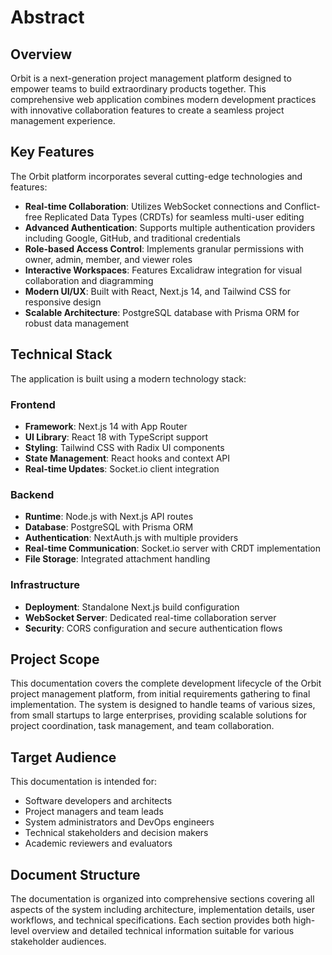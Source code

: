 # Abstract

## Overview

Orbit is a next-generation project management platform designed to empower teams to build extraordinary products together. This comprehensive web application combines modern development practices with innovative collaboration features to create a seamless project management experience.

## Key Features

The Orbit platform incorporates several cutting-edge technologies and features:

- **Real-time Collaboration**: Utilizes WebSocket connections and Conflict-free Replicated Data Types (CRDTs) for seamless multi-user editing
- **Advanced Authentication**: Supports multiple authentication providers including Google, GitHub, and traditional credentials
- **Role-based Access Control**: Implements granular permissions with owner, admin, member, and viewer roles
- **Interactive Workspaces**: Features Excalidraw integration for visual collaboration and diagramming
- **Modern UI/UX**: Built with React, Next.js 14, and Tailwind CSS for responsive design
- **Scalable Architecture**: PostgreSQL database with Prisma ORM for robust data management

## Technical Stack

The application is built using a modern technology stack:

### Frontend
- **Framework**: Next.js 14 with App Router
- **UI Library**: React 18 with TypeScript support
- **Styling**: Tailwind CSS with Radix UI components
- **State Management**: React hooks and context API
- **Real-time Updates**: Socket.io client integration

### Backend
- **Runtime**: Node.js with Next.js API routes
- **Database**: PostgreSQL with Prisma ORM
- **Authentication**: NextAuth.js with multiple providers
- **Real-time Communication**: Socket.io server with CRDT implementation
- **File Storage**: Integrated attachment handling

### Infrastructure
- **Deployment**: Standalone Next.js build configuration
- **WebSocket Server**: Dedicated real-time collaboration server
- **Security**: CORS configuration and secure authentication flows

## Project Scope

This documentation covers the complete development lifecycle of the Orbit project management platform, from initial requirements gathering to final implementation. The system is designed to handle teams of various sizes, from small startups to large enterprises, providing scalable solutions for project coordination, task management, and team collaboration.

## Target Audience

This documentation is intended for:
- Software developers and architects
- Project managers and team leads
- System administrators and DevOps engineers
- Technical stakeholders and decision makers
- Academic reviewers and evaluators

## Document Structure

The documentation is organized into comprehensive sections covering all aspects of the system including architecture, implementation details, user workflows, and technical specifications. Each section provides both high-level overview and detailed technical information suitable for various stakeholder audiences.
